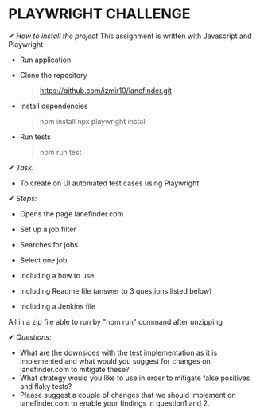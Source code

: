 # PLAYWRIGHT CHALLENGE

✔ *How to install the project*
 This assignment is written with Javascript and Playwright

- Run application
- Clone the repository
    > https://github.com/izmir10/lanefinder.git 

- Install dependencies
    > npm install
    > npx playwright install

- Run tests
    > npm run test 

✔ *Task:* 
- To create on UI automated test cases using Playwright 

✔ *Steps:*

- Opens the page lanefinder.com 
- Set up a job filter 
- Searches for jobs
- Select one job

- Including a how to use 
- Including Readme file (answer to 3 questions listed below)
- Including a Jenkins file

All in a zip file able to run by "npm run" command after unzipping

✔ *Questions:*
- What are the downsides with the test implementation as it is implemented and what would you suggest for changes on lanefinder.com to mitigate these?
- What strategy would you like to use in order to mitigate false positives and flaky tests? 
- Please suggest a couple of changes that we should implement on lanefinder.com to enable your findings in question1 and 2.
